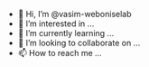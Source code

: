 - 👋 Hi, I’m @vasim-weboniselab
- 👀 I’m interested in ...
- 🌱 I’m currently learning ...
- 💞️ I’m looking to collaborate on ...
- 📫 How to reach me ...

<!---
vasim-weboniselab/vasim-weboniselab is a ✨ special ✨ repository because its `README.md` (this file) appears on your GitHub profile.
You can click the Preview link to take a look at your changes.
--->
